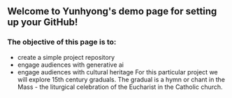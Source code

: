 ## Welcome to Yunhyong's demo page for setting up your GitHub!
### The objective of this page is to:
- create a simple project repository
- engage audiences with generative ai
- engage audiences with cultural heritage
For this particular project we will explore 15th century graduals. The gradual is a hymn or chant in the Mass - the liturgical celebration of the Eucharist in the Catholic church.
